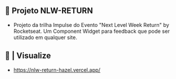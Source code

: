 ## 🚀 Projeto NLW-RETURN
- Projeto da trilha Impulse do Evento "Next Level Week Return" by Rocketseat. Um Component Widget para feedback que pode ser utilizado em qualquer site.

## 🔎 | Visualize
- https://nlw-return-hazel.vercel.app/
